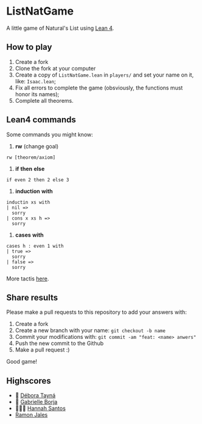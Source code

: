 # ListNatGame
A little game of  Natural's List using [Lean 4](https://lean-lang.org/).

## How to play

1. Create a fork
1. Clone the fork at your computer 
1. Create a copy of `ListNatGame.lean` in `players/`  and set your name on it, like: `Isaac.lean`;
1. Fix all errors to complete the game (obsviously, the functions must honor its names);
1. Complete all theorems.

## Lean4 commands

Some commands you might know:

1. **rw** (change goal)
```
rw [theorem/axiom]
```
1. **if** **then** **else**
```
if even 2 then 2 else 3
```

1. **induction** **with**
```
inductin xs with
| nil =>
  sorry
| cons x xs h =>
  sorry
```

1. **cases** **with**
```
cases h : even 1 with
| true =>
  sorry
| false =>
  sorry
```

More tactis [here](https://lean-lang.org/theorem_proving_in_lean4/tactics.html).

## Share results

Please make a pull requests to this repository to add your answers with:

1. Create a fork
1. Create a new branch with your name: `git checkout -b name`
1. Commit your modifications with: `git commit -am "feat: <name> anwers"`
1. Push the new commit to the Github
1. Make a pull request :)

Good game!

## Highscores

- 🥇 [Débora Tayná](https://github.com/dtayna)
- 🥈 [Gabrielle Borja](https://github.com/gabrielleborja)
- 🥉🏅🏅 [Hannah Santos](https://github.com/HannahSantos)
- [Ramon Jales](https://github.com/RamonJales)
